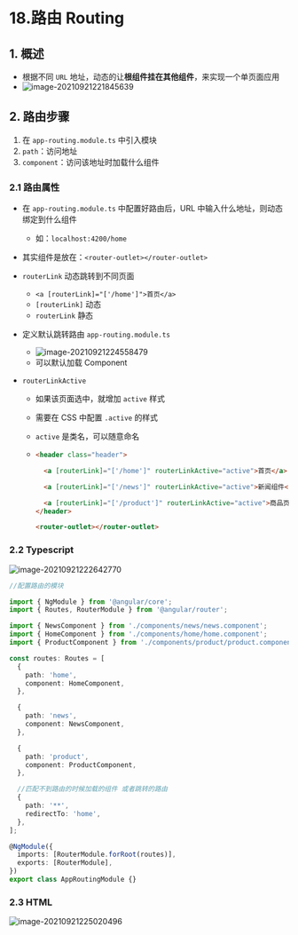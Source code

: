 # 18.路由 Routing

## 1. 概述

-  根据不同 `URL` 地址，动态的让**根组件挂在其他组件**，来实现一个单页面应用
- ![image-20210921221845639](https://raw.githubusercontent.com/TWDH/Leetcode-From-Zero/pictures/img/image-20210921221845639.png)

## 2. 路由步骤

1. 在 `app-routing.module.ts` 中引入模块
2. `path`：访问地址
3. `component`：访问该地址时加载什么组件

### 2.1 路由属性

- 在  `app-routing.module.ts` 中配置好路由后，URL 中输入什么地址，则动态绑定到什么组件

  - 如：`localhost:4200/home`

- 其实组件是放在：`<router-outlet></router-outlet>`

- `routerLink` 动态跳转到不同页面

  - `<a [routerLink]="['/home']">首页</a>`
  - `[routerLink]` 动态
  - `routerLink` 静态

- 定义默认跳转路由   `app-routing.module.ts` 

  - ![image-20210921224558479](https://raw.githubusercontent.com/TWDH/Leetcode-From-Zero/pictures/img/image-20210921224558479.png)
  - 可以默认加载 Component

- `routerLinkActive`

  - 如果该页面选中，就增加 `active` 样式

  - 需要在 CSS 中配置 `.active` 的样式

  - `active` 是类名，可以随意命名

  - ```html
    <header class="header">
    
      <a [routerLink]="['/home']" routerLinkActive="active">首页</a>
    
      <a [routerLink]="['/news']" routerLinkActive="active">新闻组件</a>
    
      <a [routerLink]="['/product']" routerLinkActive="active">商品页面</a>
    </header>
    
    <router-outlet></router-outlet>
    ```

### 2.2 Typescript

![image-20210921222642770](https://raw.githubusercontent.com/TWDH/Leetcode-From-Zero/pictures/img/image-20210921222642770.png)

```typescript
//配置路由的模块

import { NgModule } from '@angular/core';
import { Routes, RouterModule } from '@angular/router';

import { NewsComponent } from './components/news/news.component';
import { HomeComponent } from './components/home/home.component';
import { ProductComponent } from './components/product/product.component';

const routes: Routes = [
  {
    path: 'home',
    component: HomeComponent,
  },

  {
    path: 'news',
    component: NewsComponent,
  },

  {
    path: 'product',
    component: ProductComponent,
  },

  //匹配不到路由的时候加载的组件 或者跳转的路由
  {
    path: '**',
    redirectTo: 'home',
  },
];

@NgModule({
  imports: [RouterModule.forRoot(routes)],
  exports: [RouterModule],
})
export class AppRoutingModule {}

```

### 2.3 HTML

![image-20210921225020496](https://raw.githubusercontent.com/TWDH/Leetcode-From-Zero/pictures/img/image-20210921225020496.png)